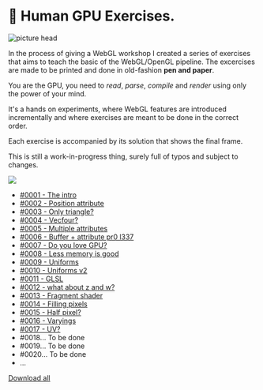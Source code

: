 # 🧠 Human GPU Exercises.

![picture head](https://cdn-images-1.medium.com/max/1200/1*aMFjS2fG43qh5vH0J2QvLg.jpeg)

In the process of giving a WebGL workshop I created a series of exercises that aims to teach the basic of the WebGL/OpenGL pipeline.
The excercises are made to be printed and done in old-fashion **pen and paper**.

You are the GPU, you need to _read_, _parse_, _compile_ and _render_ using only the power of your mind.

It's a hands on experiments, where WebGL features are introduced incrementally and where exercises are meant to be done in the correct order.

Each exercise is accompanied by its solution that shows the final frame.

This is still a work-in-progress thing, surely full of typos and subject to changes.

![](https://i.giphy.com/media/Y0y50KCiSfzXzKyYiu/source.gif)

- [#0001 - The intro](https://github.com/luruke/human-gpu/blob/main/exercises/0001.pdf)
- [#0002 - Position attribute](https://github.com/luruke/human-gpu/blob/main/exercises/0002.pdf)
- [#0003 - Only triangle?](https://github.com/luruke/human-gpu/blob/main/exercises/0003.pdf)
- [#0004 - Vecfour?](https://github.com/luruke/human-gpu/blob/main/exercises/0004.pdf)
- [#0005 - Multiple attributes](https://github.com/luruke/human-gpu/blob/main/exercises/0005.pdf)
- [#0006 - Buffer + attribute pr0 l337](https://github.com/luruke/human-gpu/blob/main/exercises/0006.pdf)
- [#0007 - Do you love GPU?](https://github.com/luruke/human-gpu/blob/main/exercises/0007.pdf)
- [#0008 - Less memory is good](https://github.com/luruke/human-gpu/blob/main/exercises/0008.pdf)
- [#0009 - Uniforms](https://github.com/luruke/human-gpu/blob/main/exercises/0009.pdf)
- [#0010 - Uniforms v2](https://github.com/luruke/human-gpu/blob/main/exercises/0010.pdf)
- [#0011 - GLSL](https://github.com/luruke/human-gpu/blob/main/exercises/0011.pdf)
- [#0012 - what about z and w?](https://github.com/luruke/human-gpu/blob/main/exercises/0012.pdf)
- [#0013 - Fragment shader](https://github.com/luruke/human-gpu/blob/main/exercises/0013.pdf)
- [#0014 - Filling pixels](https://github.com/luruke/human-gpu/blob/main/exercises/0014.pdf)
- [#0015 - Half pixel?](https://github.com/luruke/human-gpu/blob/main/exercises/0015.pdf)
- [#0016 - Varyings](https://github.com/luruke/human-gpu/blob/main/exercises/0016.pdf)
- [#0017 - UV?](https://github.com/luruke/human-gpu/blob/main/exercises/0017.pdf)
- #0018... To be done
- #0019... To be done
- #0020... To be done
- ...

[Download all](https://github.com/luruke/human-gpu/archive/main.zip)

